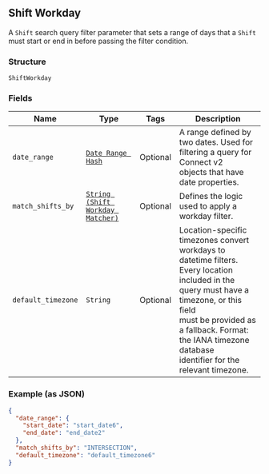 ## Shift Workday

A `Shift` search query filter parameter that sets a range of days that
a `Shift` must start or end in before passing the filter condition.

### Structure

`ShiftWorkday`

### Fields

| Name | Type | Tags | Description |
|  --- | --- | --- | --- |
| `date_range` | [`Date Range Hash`](/doc/models/date-range.md) | Optional | A range defined by two dates. Used for filtering a query for Connect v2<br>objects that have date properties. |
| `match_shifts_by` | [`String (Shift Workday Matcher)`](/doc/models/shift-workday-matcher.md) | Optional | Defines the logic used to apply a workday filter. |
| `default_timezone` | `String` | Optional | Location-specific timezones convert workdays to datetime filters.<br>Every location included in the query must have a timezone, or this field<br>must be provided as a fallback. Format: the IANA timezone database<br>identifier for the relevant timezone. |

### Example (as JSON)

```json
{
  "date_range": {
    "start_date": "start_date6",
    "end_date": "end_date2"
  },
  "match_shifts_by": "INTERSECTION",
  "default_timezone": "default_timezone6"
}
```

